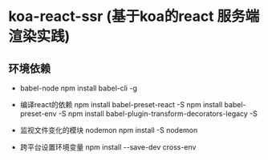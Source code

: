 #  koa-react-ssr (基于koa的react 服务端渲染实践)

## 环境依赖

- babel-node 
  npm install babel-cli -g
- 编译react的依赖
  npm install babel-preset-react -S
  npm install babel-preset-env -S
  npm install babel-plugin-transform-decorators-legacy -S

- 监视文件变化的模块  nodemon
npm install -S nodemon

- 跨平台设置环境变量 
  npm install --save-dev cross-env
  